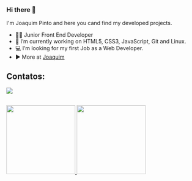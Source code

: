 ### Hi there 👋

I'm Joaquim Pinto and here you cand find my developed projects.

- 👨‍💻 Junior Front End Developer
- 🔭 I’m currently working on HTML5, CSS3, JavaScript, Git and Linux.
- 💻 I’m looking for my first Job as a Web Developer.
- ▶️ More at [Joaquim](https://joaquimsp.github.io/bio-links/)

## Contatos:

<div>
<a href="https://www.linkedin.com/in/joaquim-pinto-419369160" target="_blank"><img src="https://img.shields.io/badge/-LinkedIn-%230077B5?style=for-the-badge&logo=linkedin&logoColor=white" target="_blank"></a>   
</div>

##

<div>
<a href="https://github.com/joaquimsp">
<img height="180em" src="https://github-readme-stats.vercel.app/api/top-langs/?username=joaquimsp&layout=compact&langs_count=7&theme=dracula"/>
<img height="180em" src="https://github-readme-stats.vercel.app/api?username=joaquimsp&show_icons=true&theme=dracula&include_all_commits=true&count_private=true"/>
</div>
